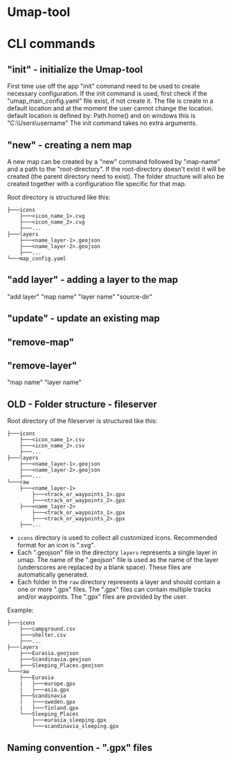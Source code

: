 # Umap-tool

# CLI commands

## "init" - initialize the Umap-tool
First time use off the app "init" command need to be used to create necessary configuration.
If the init command is used, first check if the "umap_main_config.yaml" file exist, if not create it.
The file is create in a default location and at the moment the user cannot change the location.
default location is defined by: Path.home() and on windows this is "C:\Users\username"
The init command takes no extra arguments.

## "new" - creating a nem map
A new map can be created by a "new" command followed by "map-name" and a path to the "root-directory". If the root-directory doesn't exist it will be created (the parent directory need to exist). The folder structure will also be created together with a configuration file specific for that map.

Root directory is structured like this:
```
├───icons
    ├───<icon_name_1>.cvg
    ├───<icon_name_2>.cvg
    ├───...
├───layers
    ├───<name_layer-1>.geojson
    ├───<name_layer-2>.geojson
    ├───...
└───map_config.yaml
```

## "add layer" - adding a layer to the map
"add layer" "map name" "layer name" "source-dir"

## "update" - update an existing map


## "remove-map"

## "remove-layer"
"map name" "layer name"






## OLD - Folder structure - fileserver
Root directory of the fileserver is structured like this:
```
├───icons
    ├───<icon_name_1>.csv
    ├───<icon_name_2>.csv
    ├───...
├───layers
    ├───<name_layer-1>.geojson
    ├───<name_layer-2>.geojson
    ├───...
└───raw
    ├───<name_layer-1>
        ├───<track_or_waypoints_1>.gpx
        ├───<track_or_waypoints_2>.gpx
    ├───<name_layer-2>
        ├───<track_or_waypoints_1>.gpx
        ├───<track_or_waypoints_2>.gpx
    ├───...
```

- ```icons``` directory is used to collect all customized icons. Recommended format for an icon is ".svg".
- Each ".geojson" file in the directory ```layers``` represents a single layer in umap. The name of the ".geojson" file is used as the name of the layer (underscores are replaced by a blank space). These files are automatically generated.
- Each folder in the ```raw``` directory represents a layer and should contain a one or more ".gpx" files. The ".gpx" files can contain multiple tracks and/or waypoints. The ".gpx" files are provided by the user.

Example:
```
├───icons
    ├───campground.csv
    ├───shelter.csv
    ├───...
├───layers
    ├───Eurasia.geojson
    ├───Scandinavia.geojson
    ├───Sleeping_Places.geojson
└───raw
    ├───Eurasia
    |   ├───europe.gpx
    |   ├───asia.gpx
    ├───Scandinavia
    |   ├───sweden.gpx
    |   ├───finland.gpx
    └───Sleeping_Places
        ├───eurasia_sleeping.gpx
        └───scandinavia_sleeping.gpx
```

## Naming convention - ".gpx" files

